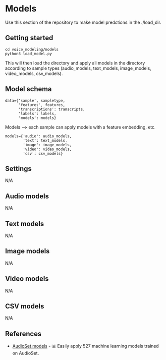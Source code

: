 # Models

Use this section of the repository to make model predctions in the ./load_dir.

## Getting started
```python3
cd voice_modeling/models
python3 load_model.py
```

This will then load the directory and apply all models in the directory according to sample types (audio_models, text_models, image_models, video_models, csv_models).

## Model schema 
```python3
data={'sample', sampletype,
      'features', features,
      'transcriptions': transcripts,
      'labels': labels,
      'models': models}
```

Models --> each sample can apply models with a feature embedding, etc.

```python3
models={'audio': audio_models,
        'text': text_models,
        'image': image_models,
        'video': video_models,
        'csv': csv_models}
```

## Settings
N/A

## Audio models
N/A 

## Text models 
N/A

## Image models
N/A

## Video models
N/A

## CSV models 
N/A

## References
* [AudioSet models](https://github.com/jim-schwoebel/audioset_models) - 📊 Easily apply 527 machine learning models trained on AudioSet.
